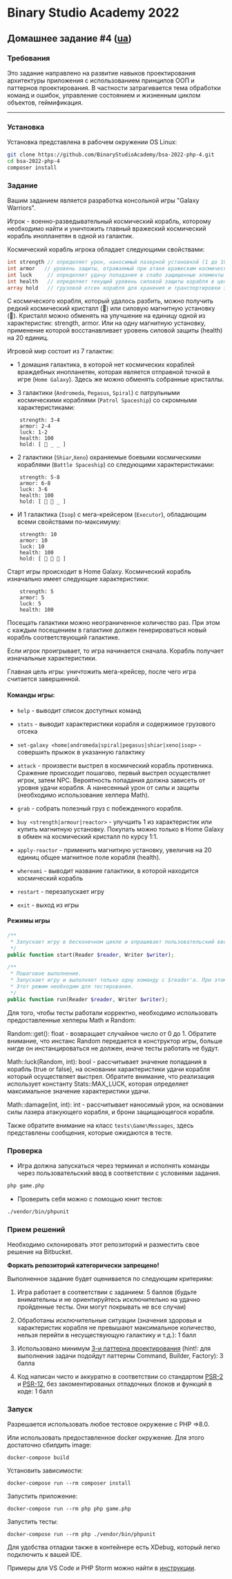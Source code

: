# Binary Studio Academy 2022

## Домашнее задание #4 ([ua](README_UA.md))

### Требования

Это задание направлено на развитие навыков проектирования архитектуры приложения с использованием принципов ООП и паттернов проектирования. В частности затрагивается тема обработки команд и ошибок, управление состоянием и жизненным циклом объектов, геймификация.

***

### Установка

Установка представлена в рабочем окружении OS Linux:

```bash
git clone https://github.com/BinaryStudioAcademy/bsa-2022-php-4.git
cd bsa-2022-php-4
composer install
```

### Задание
Вашим заданием является разработка консольной игры "Galaxy Warriors".

Игрок - военно-разведывательный космический корабль, которому необходимо найти и уничтожить главный вражеский космический корабль инопланетян в одной из галактик.

Космический корабль игрока обладает следующими свойствами:

```php
int strength // определяет урон, наносимый лазерной установкой (1 до 10)
int armor   // уровень защиты, отражаемый при атаке вражеским космическим кораблем (1 - 10)
int luck     // определяет удачу попадания в слабо защищенные элементы вражеского корабля (1-10)
int health   // определяет текущий уровень силовой защиты корабля в целом (1 - 100)
array hold   // грузовой отсек корабля для хранения и транспортировки захваченных ресурсов, вместительность: 3 элемента.
```

С космического корабля, который удалось разбить, можно получить редкий космический кристалл (🔮) или силовую магнитную установку (🔋). Кристалл можно обменять на улучшение на единицу одной из характеристик: strength, armor. Или на одну магнитную установку, применение которой восстанавливает уровень силовой защиты (health) на 20 единиц.

Игровой мир состоит из 7 галактик:

- 1 домашня галактика, в которой нет космических кораблей враждебных инопланетян, которая является отправной точкой в игре (`Home Galaxy`). Здесь же можно обменять собранные кристаллы.

- 3 галактики (`Andromeda`, `Pegasus`, `Spiral`) с патрульными космическими кораблями (`Patrol Spaceship`) со скромными характеристиками:
```
    strength: 3-4
    armor: 2-4
    luck: 1-2
    health: 100
    hold: [ 🔋 _ _ ]
```

- 2 галактики (`Shiar`,`Xeno`) охраняемые боевыми космическими кораблями (`Battle Spaceship`) со следующими характеристиками:
```
    strength: 5-8
    armor: 6-8
    luck: 3-6
    health: 100
    hold: [ 🔋 🔮 _ ]
```

- И 1 галактика (`Isop`) с мега-крейсером (`Executor`), обладающим всеми свойствами по-максимуму:
```
    strength: 10
    armor: 10
    luck: 10
    health: 100
    hold: [ 🔋 🔮 🔮 ]
```

Старт игры происходит в Home Galaxy. Космический корабль изначально имеет следующие характеристики:

```
    strength: 5
    armor: 5
    luck: 5
    health: 100
```

Посещать галактики можно неограниченное количество раз. При этом с каждым посещением в галактике должен генерироваться новый корабль соответствующий галактике.

Если игрок проигрывает, то игра начинается сначала. Корабль получает изначальные характеристики.

Главная цель игры: уничтожить мега-крейсер, после чего игра считается завершенной.

#### Команды игры:

- `help` - выводит список доступных команд

- `stats` - выводит характеристики корабля и содержимое грузового отсека

- `set-galaxy <home|andromeda|spiral|pegasus|shiar|xeno|isop>` - совершить прыжок в указанную галактику

- `attack` - произвести выстрел в космический корабль противника. Сражение происходит пошагово, первый выстрел осуществляет игрок, затем NPC. Вероятность попадания должна зависеть от уровня удачи корабля. А нанесенный урон от силы и защиты (необходимо использование хелпера Math).

- `grab` - собрать полезный груз с побежденного корабля.

- `buy <strength|armour|reactor>` - улучшить 1 из характеристик или купить магнитную установку. Покупать можно только в Home Galaxy в обмен на космический кристалл по курсу 1:1.

- `apply-reactor` - применить магнитную установку, увеличив на 20 единиц общее магнитное поле корабля (health).

- `whereami` - выводит название галактики, в которой находится космический корабль

- `restart` - перезапускает игру

- `exit` - выход из игры

#### Режимы игры

```php
/**
 * Запускает игру в бесконечном цикле и опрашивает пользовательский ввод.
 */
public function start(Reader $reader, Writer $writer);

/**
 * Пошаговое выполнение.
 * Запускает игру и выполняет только одну команду с $reader'a. При этом состояние игрового мира должно сохранятся
 * Этот режим необходим для тестирования.
 */
public function run(Reader $reader, Writer $writer);
```

Для того, чтобы тесты работали корректно, необходимо использовать предоставленные хелперы Math и Random:

Random::get(): float - возвращает случайное число от 0 до 1. Обратите внимание, что инстанс Random передается в конструктор игры, больше нигде он инстанцироваться не должен, иначе тесты работать не будут.

Math::luck(Random, int): bool - рассчитывает значение попадания в корабль (true or false), на основании характеристики удачи корабля который осуществляет выстрел. Обратите внимание, что реализация использует константу Stats::MAX_LUCK, которая определяет максимальное значение характеристики удачи.

Math::damage(int, int): int - рассчитывает наносимый урон, на основании силы лазера атакующего корабля, и брони защищающегося корабля.

Также обратите внимание на класс `tests\Game\Messages`, здесь представлены сообщения, которые ожидаются в тесте.

### Проверка

- Игра должна запускаться через терминал и исполнять команды через пользовательский ввод в соответствии с условиями задания.

```bash
php game.php
```

- Проверить себя можно с помощью юнит тестов:

```bash
./vendor/bin/phpunit
```

### Прием решений

Необходимо склонировать этот репозиторий и разместить свое решение на Bitbucket.

__Форкать репозиторий категорически запрещено!__

Выполненное задание будет оценивается по следующим критериям:

1) Игра работает в соответствии с заданием: 5 баллов (будьте внимательны и не ориентируйтесь исключительно на удачно пройденные тесты. Они могут покрывать не все случаи)

2) Обработаны исключительные ситуации (значения здоровья и характеристик корабля не превышают максимальное количество, нельзя перейти в несуществующую галактику и т.д.): 1 балл

3) Использовано минимум [3-и паттерна проектирования](https://designpatternsphp.readthedocs.io/en/latest/) (hint!: для выполнения задачи подойдут паттерны Command, Builder, Factory): 3 балла

4) Код написан чисто и аккуратно в соответствии со стандартом [PSR-2](https://www.php-fig.org/psr/psr-2/) и [PSR-12](https://www.php-fig.org/psr/psr-12/), без закоментированых отладочных блоков и функций в коде: 1 балл


### Запуск

Разрешается использовать любое тестовое окружение с PHP =>8.0.

Или использовать предоставленное docker окружение. Для этого достаточно сбилдить image:

```
docker-compose build
```

Установить зависимости:

```
docker-compose run --rm composer install
```

Запустить приложение:

```
docker-compose run --rm php php game.php
```

Запустить тесты:

```
docker-compose run --rm php ./vendor/bin/phpunit
```

Для удобства отладки также в контейнере есть XDebug, который легко подключить к вашей IDE.

Примеры для VS Code и PHP Storm можно найти в [инструкции](debug.md).
